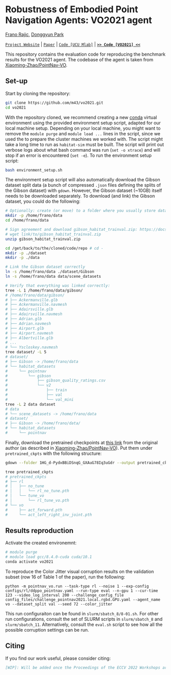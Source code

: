 # Robustness of Embodied Point Navigation Agents: VO2021 agent

[Frano Rajic](https://m43.github.io/), [Donggyun Park](https://ch.linkedin.com/in/donggyunpark)

[`Project Website`](https://m43.github.io/projects/embodied-ai-robustness/) | [`Paper`](https://www.youtube.com/watch?v=dQw4w9WgXcQ) | [`Code [UCU Mlab]`](https://github.com/m43/ucu-mlab) | [**`>> Code [VO2021] <<`**](https://github.com/m43/vo2021)

This repository contains the evaluation code for reproducing the benchmark results for the VO2021 agent. The codebase of the agent is taken from [Xiaoming-Zhao/PointNav-VO](https://github.com/Xiaoming-Zhao/PointNav-VO).

## Set-up

Start by cloning the repository:
```bash
git clone https://github.com/m43/vo2021.git
cd vo2021
```

With the repository cloned, we recommend creating a new [conda](https://docs.conda.io/en/latest/) virtual environment using the provided environment setup script, adapted for our local machine setup. Depending on your local machine, you might want to remove the `module purge` and `module load ...` lines in the script, since we used the to prepare the cluster machines we worked with. The script might take a long time to run as `habitat-sim` must be built. The script will print out verbose logs about what bash command was run (`set -o xtrace`) and will stop if an error is encountered (`set -e`). To run the environment setup script:
```bash
bash environment_setup.sh
```

The environment setup script will also automatically download the Gibson dataset split data (a bunch of compressed `.json` files defining the splits of the Gibson dataset) with `gdown`. However, the Gibson dataset (~10GB) itself needs to be downloaded separately. To download (and link) the Gibson dataset, you could do the following:
```bash
# Optionally: create (or move) to a folder where you usually store datasets
mkdir -p /home/frano/data
cd /home/frano/data

# Sign agreement and download gibson_habitat_trainval.zip: https://docs.google.com/forms/d/e/1FAIpQLScWlx5Z1DM1M-wTSXaa6zV8lTFkPmTHW1LqMsoCBDWsTDjBkQ/viewform
# wget link/to/gibson_habitat_trainval.zip
unzip gibson_habitat_trainval.zip

cd /get/back/to/the/cloned/code/repo # cd -
mkdir -p ./dataset
mkdir -p ./data

# Link the Gibson dataset correctly
ln -s /home/frano/data ./dataset/Gibson
ln -s /home/frano/data data/scene_datasets

# Verify that everything was linked correctly:
tree -L 1 /home/frano/data/gibson/
# /home/frano/data/gibson/
# ├── Ackermanville.glb
# ├── Ackermanville.navmesh
# ├── Adairsville.glb
# ├── Adairsville.navmesh
# ├── Adrian.glb
# ├── Adrian.navmesh
# ├── Airport.glb
# ├── Airport.navmesh
# ├── Albertville.glb
# ...
# └── Yscloskey.navmesh
tree dataset/ -L 5
# dataset/
# ├── Gibson -> /home/frano/data
# └── habitat_datasets
#     └── pointnav
#         └── gibson
#             ├── gibson_quality_ratings.csv
#             └── v2
#                 ├── train
#                 ├── val
#                 └── val_mini
tree -L 2 data dataset
# data
# └── scene_datasets -> /home/frano/data
# dataset/
# ├── Gibson -> /home/frano/data/
# └── habitat_datasets
#     └── pointnav
```

Finally, download the pretrained checkpoints at [this link](https://drive.google.com/drive/folders/1HG_d-PydxBBiDSnqG_GXAuG78Iq3uGdr?usp=sharing) from the original author (as described in [Xiaoming-Zhao/PointNav-VO](https://github.com/Xiaoming-Zhao/PointNav-VO)). Put them under `pretrained_ckpts` with the following structure:
```bash
gdown --folder 1HG_d-PydxBBiDSnqG_GXAuG78Iq3uGdr --output pretrained_ckpts

tree pretrained_ckpts
# pretrained_ckpts
# ├── rl
# │   ├── no_tune
# │   │   └── rl_no_tune.pth
# │   └── tune_vo
# │       └── rl_tune_vo.pth
# └── vo
#     ├── act_forward.pth
#     └── act_left_right_inv_joint.pth
```

## Results reproduction

Activate the created environemnt:
```bash
# module purge
# module load gcc/8.4.0-cuda cuda/10.1
conda activate vo2021
```

To reproduce the Color Jitter visual corruption results on the validation subset (row 16 of Table 1 of the paper), run the following:
```
python -m pointnav_vo.run --task-type rl --noise 1 --exp-config configs/rl/ddppo_pointnav.yaml --run-type eval --n-gpu 1 --cur-time 123 --video_log_interval 200 --challenge_config_file config_files/challenge_pointnav2021.local.rgbd.GPU.yaml --agent_name vo --dataset_split val --seed 72 --color_jitter
```

This run configuraiton can be found in `slurm/sbatch_8/8-01.sh`. For other run configurations, consult the set of SLURM scripts in `slurm/sbatch_8` and `slurm/sbatch_11`. Alternatively, consult the `eval.sh` script to see how all the possible corruption settings can be run.

## Citing
If you find our work useful, please consider citing:
```BibTeX
[WIP]: Will be added once the Proceedings of the ECCV 2022 Workshops are published.
```
